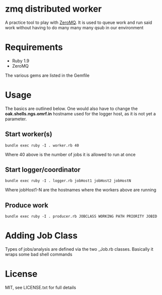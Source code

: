# zmq distributed worker

A practice tool to play with [ZeroMQ](http://http://zeromq.org). It is used to queue work and run said work without having to do many many many qsub in our environment

# Requirements

 * Ruby 1.9
 * ZeroMQ

The various gems are listed in the Gemfile

# Usage

The basics are outlined below. One would also have to change the **oak.shells.ngs.omrf.in** hostname used for the logger host, as it is not yet a parameter.

## Start worker(s)

`bundle exec ruby -I . worker.rb 40`

Where 40 above is the number of jobs it is allowed to run at once

## Start logger/coordinator

`bundle exec ruby -I . logger.rb jobHost1 jobHost2 jobHostN`

Where jobHost1-N are the hostnames where the workers above are running

## Produce work

`bundle exec ruby -I . producer.rb JOBCLASS WORKING PATH PRIORITY JOBID`

# Adding Job Class

Types of jobs/analysis are defined via the two _Job.rb classes. Basically it wraps some bad shell commands
# License

MIT, see LICENSE.txt for full details
